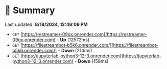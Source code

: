 # 📖 Summary
Last updated: **8/18/2024, 12:46:09 PM**

- `GET` [https://restreamer-09gx.onrender.com](https://restreamer-09gx.onrender.com) - **Up** (12572ms)
- `GET` [https://filestreambot-b5k6.onrender.com/](https://filestreambot-b5k6.onrender.com/) - **Down** (214ms)
- `GET` [https://jupyterlab-python3-12-3.onrender.com](https://jupyterlab-python3-12-3.onrender.com) - **Down** (159ms)
